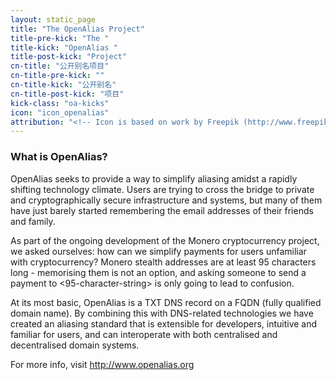 ```yaml
---
layout: static_page
title: "The OpenAlias Project"
title-pre-kick: "The "
title-kick: "OpenAlias "
title-post-kick: "Project"
cn-title: "公开别名项目"
cn-title-pre-kick: ""
cn-title-kick: "公开别名"
cn-title-post-kick: "项目"
kick-class: "oa-kicks"
icon: "icon_openalias"
attribution: "<!-- Icon is based on work by Freepik (http://www.freepik.com) and is licensed under Creative Commons BY 3.0 -->"
---
```


### What is OpenAlias?

OpenAlias seeks to provide a way to simplify aliasing amidst a rapidly shifting technology climate. Users are trying to cross the bridge to private and cryptographically secure infrastructure and systems, but many of them have just barely started remembering the email addresses of their friends and family.

As part of the ongoing development of the Monero cryptocurrency project, we asked ourselves: how can we simplify payments for users unfamiliar with cryptocurrency? Monero stealth addresses are at least 95 characters long - memorising them is not an option, and asking someone to send a payment to <95-character-string> is only going to lead to confusion.

At its most basic, OpenAlias is a TXT DNS record on a FQDN (fully qualified domain name). By combining this with DNS-related technologies we have created an aliasing standard that is extensible for developers, intuitive and familiar for users, and can interoperate with both centralised and decentralised domain systems.

For more info, visit http://www.openalias.org

